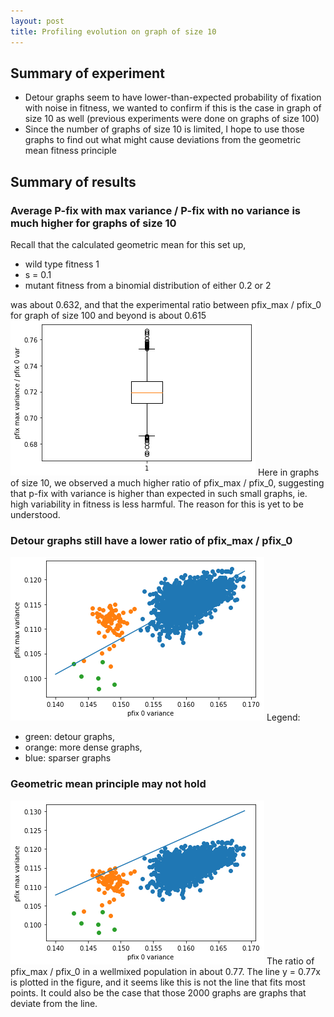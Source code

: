 ```yaml
---
layout: post
title: Profiling evolution on graph of size 10
---
```


## Summary of experiment
- Detour graphs seem to have lower-than-expected probability of fixation with noise in fitness, we wanted to confirm if this is the case in graph of size 10 as well (previous experiments were done on graphs of size 100)
- Since the number of graphs of size 10 is limited, I hope to use those graphs to find out what might cause deviations from the geometric mean fitness principle

## Summary of results

### Average P-fix with max variance / P-fix with no variance is much higher for graphs of size 10
Recall that the calculated geometric mean for this set up, 
- wild type fitness 1
- s = 0.1
- mutant fitness from a binomial distribution of either 0.2 or 2
  
was about 0.632,
and that the experimental ratio between pfix_max / pfix_0 for graph of size 100 and beyond is about 0.615
![Boxplot of the ratio of pfix_max / pfix_0 for 2000 graphs of size 10](../documents/evo_dym/group1_boxplot.png)
Here in graphs of size 10, we observed a much higher ratio of pfix_max / pfix_0, suggesting that p-fix with variance is higher than expected in such small graphs, ie. high variability in fitness is less harmful. The reason for this is yet to be understood.

### Detour graphs still have a lower ratio of pfix_max / pfix_0
![Scatter plot of pfix_max against pfix_0 for graphs of size 10](../documents/evo_dym/graph10c_group1_median_gradient.png)
Legend:
- green: detour graphs, 
- orange: more dense graphs,
- blue: sparser graphs

### Geometric mean principle may not hold 
![Scatter plot of pfix_max against pfix_0 for graphs of size 10](../documents/evo_dym/graph10c_group1_gradientofwellmixed.png)
The ratio of pfix_max / pfix_0 in a wellmixed population in about 0.77.
The line y = 0.77x is plotted in the figure, and it seems like this is not the line that fits most points.
It could also be the case that those 2000 graphs are graphs that deviate from the line.


<!-- [Jekyll](http://jekyllrb.com) is a static site generator, an open-source tool for creating simple yet powerful websites of all shapes and sizes. From [the project's readme](https://github.com/mojombo/jekyll/blob/master/README.markdown):

  > Jekyll is a simple, blog aware, static site generator. It takes a template directory [...] and spits out a complete, static website suitable for serving with Apache or your favorite web server. This is also the engine behind GitHub Pages, which you can use to host your project’s page or blog right here from GitHub.

It's an immensely useful tool and one we encourage you to use here with Hyde.

Find out more by [visiting the project on GitHub](https://github.com/mojombo/jekyll). -->